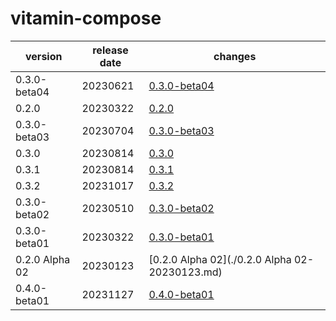 # vitamin-compose	


|version|release date|changes|
|---|---|---|
|0.3.0-beta04|20230621|[0.3.0-beta04](./0.3.0-beta04-20230621.md)|
|0.2.0|20230322|[0.2.0](./0.2.0-20230322.md)|
|0.3.0-beta03|20230704|[0.3.0-beta03](./0.3.0-beta03-20230704.md)|
|0.3.0|20230814|[0.3.0](./0.3.0-20230814.md)|
|0.3.1|20230814|[0.3.1](./0.3.1-20230814.md)|
|0.3.2|20231017|[0.3.2](./0.3.2-20231017.md)|
|0.3.0-beta02|20230510|[0.3.0-beta02](./0.3.0-beta02-20230510.md)|
|0.3.0-beta01|20230322|[0.3.0-beta01](./0.3.0-beta01-20230322.md)|
|0.2.0 Alpha 02|20230123|[0.2.0 Alpha 02](./0.2.0 Alpha 02-20230123.md)|
|0.4.0-beta01|20231127|[0.4.0-beta01](./0.4.0-beta01-20231127.md)|

